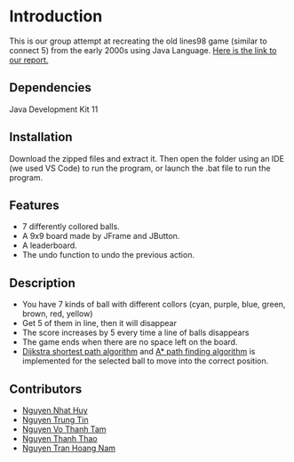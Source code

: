# Introduction
This is our group attempt at recreating the old lines98 game (similar to connect 5) from the early 2000s using Java Language.
[Here is the link to our report.](https://docs.google.com/document/d/1AWTMfIG1ln6IHMenQlVeO8_4hrAVI3osuveGR6eTOaY/edit?usp=sharing)
## Dependencies
Java Development Kit 11
## Installation
Download the zipped files and extract it. Then open the folder using an IDE (we used VS Code) to run the program, or launch the .bat file to run the program.
## Features
* 7 differently collored balls.
* A 9x9 board made by JFrame and JButton.
* A leaderboard.
* The undo function to undo the previous action.
## Description
* You have 7 kinds of ball with different collors (cyan, purple, blue, green, brown, red, yellow)
* Get 5 of them in line, then it will disappear
* The score increases by 5 every time a line of balls disappears
* The game ends when there are no space left on the board.
* [Dijkstra shortest path algorithm](https://www.geeksforgeeks.org/dijkstras-shortest-path-algorithm-greedy-algo-7/) and [A* path finding algorithm](https://www.baeldung.com/java-a-star-pathfinding) is implemented for the selected ball to move into the correct position.
## Contributors
* [Nguyen Nhat Huy](https://github.com/nhathuy19135)
* [Nguyen Trung Tin](https://github.com/God1nBush)
* [Nguyen Vo Thanh Tam](https://github.com/magnusS-M)
* [Nguyen Thanh Thao](https://github.com/ITDSIU19053)
* [Nguyen Tran Hoang Nam](https://github.com/namnguyen3920)